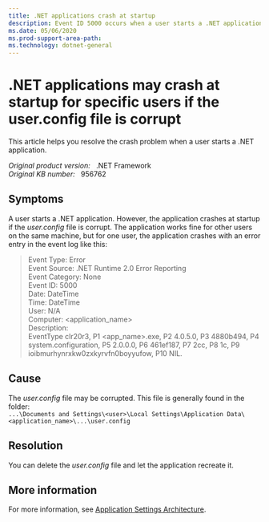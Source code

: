 ```yaml
---
title: .NET applications crash at startup
description: Event ID 5000 occurs when a user starts a .NET application. This article provides a resolution for this problem
ms.date: 05/06/2020
ms.prod-support-area-path: 
ms.technology: dotnet-general
---
```

# .NET applications may crash at startup for specific users if the user.config file is corrupt

This article helps you resolve the crash problem when a user starts a .NET application.

_Original product version:_ &nbsp; .NET Framework  
_Original KB number:_ &nbsp; 956762

## Symptoms

A user starts a .NET application. However, the application crashes at startup if the *user.config* file is corrupt. The application works fine for other users on the same machine, but for one user, the application crashes with an error entry in the event log like this:

> Event Type: Error  
> Event Source: .NET Runtime 2.0 Error Reporting  
> Event Category: None  
> Event ID: 5000  
> Date: DateTime  
> Time: DateTime  
> User: N/A  
> Computer: <application_name>  
> Description:  
> EventType clr20r3, P1 <app_name>.exe, P2 4.0.5.0, P3 4880b494, P4 system.configuration, P5 2.0.0.0, P6 461ef187, P7 2cc, P8 1c, P9 ioibmurhynrxkw0zxkyrvfn0boyyufow, P10 NIL.

## Cause

The *user.config* file may be corrupted. This file is generally found in the folder:  
`...\Documents and Settings\<user>\Local Settings\Application Data\<application_name>\...\user.config`

## Resolution

You can delete the *user.config* file and let the application recreate it.

## More information

For more information, see [Application Settings Architecture](/dotnet/desktop/winforms/advanced/application-settings-architecture).

